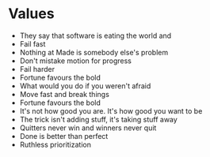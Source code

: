 # Values

* They say that software is eating the world and 
* Fail fast
* Nothing at Made is somebody else's problem
* Don't mistake motion for progress
* Fail harder
* Fortune favours the bold
* What would you do if you weren't afraid
* Move fast and break things
* Fortune favours the bold
* It's not how good you are. It's how good you want to be
* The trick isn't adding stuff, it's taking stuff away
* Quitters never win and winners never quit
* Done is better than perfect
* Ruthless prioritization